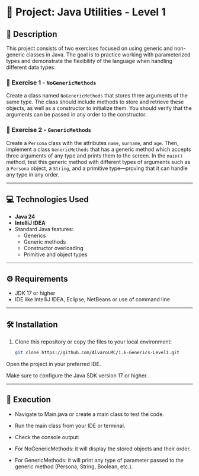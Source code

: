# 🧩 Project: Java Utilities - Level 1

## 📌 Description

This project consists of two exercises focused on using generic and non-generic classes in Java. The goal is to practice working with parameterized types and demonstrate the flexibility of the language when handling different data types:

### 🧪 Exercise 1 - `NoGenericMethods`
Create a class named `NoGenericMethods` that stores three arguments of the same type. The class should include methods to store and retrieve these objects, as well as a constructor to initialize them. You should verify that the arguments can be passed in any order to the constructor.

### 🧬 Exercise 2 - `GenericMethods`
Create a `Persona` class with the attributes `name`, `surname`, and `age`. Then, implement a class `GenericMethods` that has a generic method which accepts three arguments of any type and prints them to the screen. In the `main()` method, test this generic method with different types of arguments such as a `Persona` object, a `String`, and a primitive type—proving that it can handle any type in any order.

---

## 💻 Technologies Used

- **Java 24**
- **IntelliJ IDEA** 
- Standard Java features:
  - Generics
  - Generic methods
  - Constructor overloading
  - Primitive and object types

---

## ⚙️ Requirements

- JDK 17 or higher
- IDE like IntelliJ IDEA, Eclipse, NetBeans or use of command line

---

## 🛠️ Installation

1. Clone this repository or copy the files to your local environment:
      ```bash
    git clone https://github.com/AlvaroLMC/1.6-Generics-Level1.git

  Open the project in your preferred IDE.

  Make sure to configure the Java SDK version 17 or higher.

---

## 🚀 Execution

 - Navigate to Main.java or create a main class to test the code.

 - Run the main class from your IDE or terminal.

 - Check the console output:

 - For NoGenericMethods: it will display the stored objects and their order.

 - For GenericMethods: it will print any type of parameter passed to the generic method (Persona, String, Boolean, etc.).
